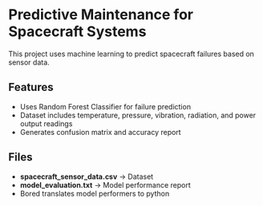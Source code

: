 # Predictive Maintenance for Spacecraft Systems  
This project uses machine learning to predict spacecraft failures based on sensor data.  

## Features  
- Uses Random Forest Classifier for failure prediction  
- Dataset includes temperature, pressure, vibration, radiation, and power output readings  
- Generates confusion matrix and accuracy report  

## Files  
- **spacecraft_sensor_data.csv** → Dataset  
- **model_evaluation.txt** → Model performance report
- Bored translates model performers to python 
